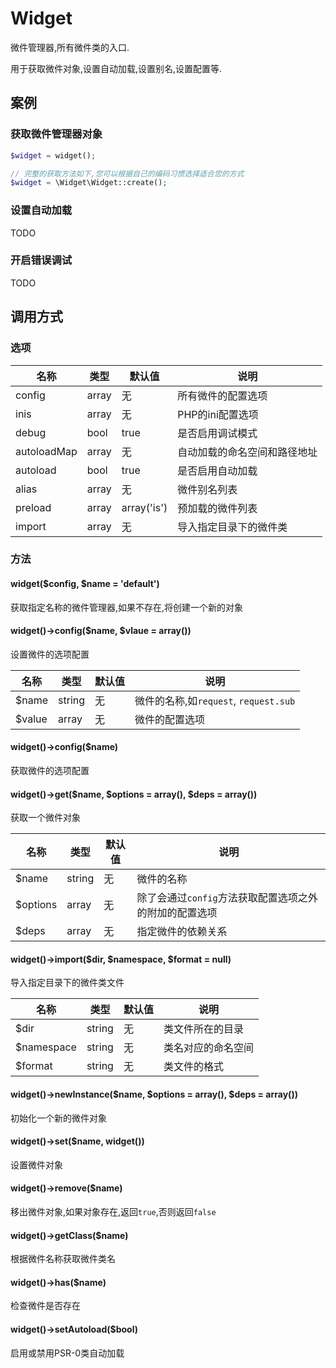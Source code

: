 Widget
======

微件管理器,所有微件类的入口.

用于获取微件对象,设置自动加载,设置别名,设置配置等.

案例
----

### 获取微件管理器对象
```php
$widget = widget();

// 完整的获取方法如下,您可以根据自己的编码习惯选择适合您的方式
$widget = \Widget\Widget::create();
```

### 设置自动加载

TODO

### 开启错误调试

TODO

调用方式
--------

### 选项

名称        | 类型   | 默认值        | 说明
------------|--------|---------------|------
config      | array  | 无            | 所有微件的配置选项
inis        | array  | 无            | PHP的ini配置选项
debug       | bool   | true          | 是否启用调试模式
autoloadMap | array  | 无            | 自动加载的命名空间和路径地址
autoload    | bool   | true          | 是否启用自动加载
alias       | array  | 无            | 微件别名列表
preload     | array  | array('is')   | 预加载的微件列表
import      | array  | 无            | 导入指定目录下的微件类

### 方法

#### widget($config, $name = 'default')
获取指定名称的微件管理器,如果不存在,将创建一个新的对象

#### widget()->config($name, $vlaue = array())
设置微件的选项配置

名称        | 类型   | 默认值        | 说明
------------|--------|---------------|------
$name       | string | 无            | 微件的名称,如`request`, `request.sub`
$value      | array  | 无            | 微件的配置选项

#### widget()->config($name)
获取微件的选项配置

#### widget()->get($name, $options = array(), $deps = array())
获取一个微件对象

名称        | 类型   | 默认值        | 说明
------------|--------|---------------|------
$name       | string | 无            | 微件的名称
$options    | array  | 无            | 除了会通过`config`方法获取配置选项之外的附加的配置选项
$deps       | array  | 无            | 指定微件的依赖关系

#### widget()->import($dir, $namespace, $format = null)
导入指定目录下的微件类文件

名称        | 类型   | 默认值        | 说明
------------|--------|---------------|------
$dir        | string | 无            | 类文件所在的目录
$namespace  | string | 无            | 类名对应的命名空间
$format     | string | 无            | 类文件的格式

#### widget()->newInstance($name, $options = array(), $deps = array())
初始化一个新的微件对象

#### widget()->set($name, widget())
设置微件对象

#### widget()->remove($name)
移出微件对象,如果对象存在,返回`true`,否则返回`false`

#### widget()->getClass($name)
根据微件名称获取微件类名

#### widget()->has($name)
检查微件是否存在

#### widget()->setAutoload($bool)
启用或禁用PSR-0类自动加载
